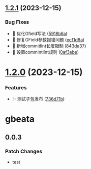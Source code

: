 ## [1.2.1](https://github.com/anyone-yuren/pnpm-monorepo-mui/compare/v1.2.0...v1.2.1) (2023-12-15)


### Bug Fixes

* :bug: 优化Gfield写法 ([5918b6a](https://github.com/anyone-yuren/pnpm-monorepo-mui/commit/5918b6ada94397d50ca1b43c8436d18d2011300f))
* :bug: 修复GField参数报错问题 ([ecf1d8a](https://github.com/anyone-yuren/pnpm-monorepo-mui/commit/ecf1d8af2fe6254dcee665598be0fbdd5cce26c5))
* :bug: 新增commitlint长度限制 ([843da37](https://github.com/anyone-yuren/pnpm-monorepo-mui/commit/843da3708629ffbd1a3f7ebad222679ddb3140c3))
* :bug: 设置commintlint规则 ([0af3abe](https://github.com/anyone-yuren/pnpm-monorepo-mui/commit/0af3abe83a9fc7ec277902eff19ecab2a526fa90))

# [1.2.0](https://github.com/anyone-yuren/pnpm-monorepo-mui/compare/v1.1.0...v1.2.0) (2023-12-15)


### Features

* :sparkles: 测试子包发布 ([736d71b](https://github.com/anyone-yuren/pnpm-monorepo-mui/commit/736d71bbc96e4b808e072cbb5d06bfe360398e93))

# gbeata

## 0.0.3

### Patch Changes

- test
